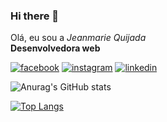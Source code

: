 ### Hi there 👋
<section class="About-me">
  <article>
    <p>Olá, eu sou a <em>Jeanmarie Quijada</em> </br>
    <strong>Desenvolvedora web</strong></br>
  </article>
  <section class="redes-sociais">
      <a target="_blank" href="https://www.facebook.com/jeanmiq"><img src="![image](https://user-images.githubusercontent.com/78059059/122448386-14185c80-cf7b-11eb-9654-e04c57aef416.png)" alt="facebook"></a>
      <a target="_blank" href="https://www.instagram.com/jeanmarie.quijada/"><img src="img/Redes -Sociais/instagram.png" alt="instagram"></a>
      <a target="_blank" href="https://www.linkedin.com/in/jeanmarie-quijada/"><img src="img/Redes -Sociais/linkedin.png" alt="linkedin"></a>
  </section>
</section>

![Anurag's GitHub stats](https://github-readme-stats.vercel.app/api?username=jeanmarieq&show_icons=true&theme=radical)

[![Top Langs](https://github-readme-stats.vercel.app/api/top-langs/?username=jeanmarieq=compact)](https://github.com/anuraghazra/github-readme-stats)

<!--
**jeanmarieq/jeanmarieq** is a ✨ _special_ ✨ repository because its `README.md` (this file) appears on your GitHub profile.

Here are some ideas to get you started:

- 🔭 I’m currently working on ...
- 🌱 I’m currently learning ...
- 👯 I’m looking to collaborate on ...
- 🤔 I’m looking for help with ...
- 💬 Ask me about ...
- 📫 How to reach me: ...
- 😄 Pronouns: ...
- ⚡ Fun fact: ...
-->

